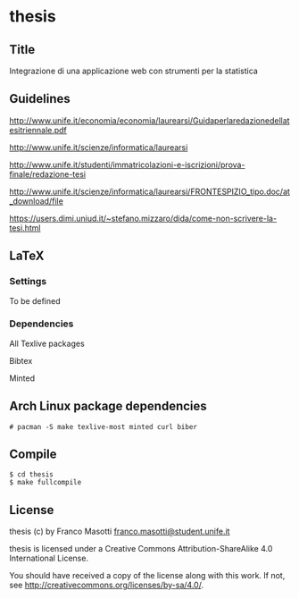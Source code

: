 # thesis

## Title

Integrazione di una applicazione web con strumenti per la statistica 

## Guidelines

http://www.unife.it/economia/economia/laurearsi/Guidaperlaredazionedellatesitriennale.pdf

http://www.unife.it/scienze/informatica/laurearsi

http://www.unife.it/studenti/immatricolazioni-e-iscrizioni/prova-finale/redazione-tesi

http://www.unife.it/scienze/informatica/laurearsi/FRONTESPIZIO_tipo.doc/at_download/file

https://users.dimi.uniud.it/~stefano.mizzaro/dida/come-non-scrivere-la-tesi.html

## LaTeX

### Settings

To be defined

### Dependencies

All Texlive packages

Bibtex

Minted

## Arch Linux package dependencies

    # pacman -S make texlive-most minted curl biber

## Compile

    $ cd thesis
    $ make fullcompile

## License

thesis (c) by Franco Masotti <franco.masotti@student.unife.it>

thesis is licensed under a
Creative Commons Attribution-ShareAlike 4.0 International License.

You should have received a copy of the license along with this
work. If not, see <http://creativecommons.org/licenses/by-sa/4.0/>.

